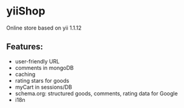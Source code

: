 # yiiShop

<p>Online store based on yii 1.1.12</p>

<h2>Features:</h2>
<ul>
<li>user-friendly URL</li>
<li>comments in mongoDB</li>
<li>caching</li>
<li>rating stars for goods</li>
<li>myCart in sessions/DB</li>
<li>schema.org: structured goods, comments, rating data for Google</li>
<li>i18n</li>
</ul>